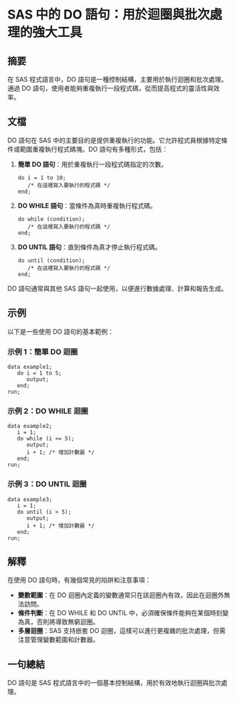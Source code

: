 <!--
Meta Description: # SAS 中的 DO 語句：用於迴圈與批次處理的強大工具 ## 摘要 在 SAS 程式語言中，DO 語句是一種控制結構，主要用於執行迴圈和批次處理。通過 DO 語句，使用者能夠重複執行一段程式碼，從而提高程式的靈活性與效率。 ## 文檔 DO 語句在 SAS 中的主要目的是提供重複執行的功能。它允...
Meta Keywords: sas, end, while, until, 在這裡寫入要執行的程式碼
-->

# SAS 中的 DO 語句：用於迴圈與批次處理的強大工具

## 摘要
在 SAS 程式語言中，DO 語句是一種控制結構，主要用於執行迴圈和批次處理。通過 DO 語句，使用者能夠重複執行一段程式碼，從而提高程式的靈活性與效率。

## 文檔
DO 語句在 SAS 中的主要目的是提供重複執行的功能。它允許程式員根據特定條件或範圍重複執行程式碼塊。DO 語句有多種形式，包括：

1. **簡單 DO 語句**：用於重複執行一段程式碼指定的次數。
   
   ```sas
   do i = 1 to 10;
      /* 在這裡寫入要執行的程式碼 */
   end;
   ```

2. **DO WHILE 語句**：當條件為真時重複執行程式碼。

   ```sas
   do while (condition);
      /* 在這裡寫入要執行的程式碼 */
   end;
   ```

3. **DO UNTIL 語句**：直到條件為真才停止執行程式碼。

   ```sas
   do until (condition);
      /* 在這裡寫入要執行的程式碼 */
   end;
   ```

DO 語句通常與其他 SAS 語句一起使用，以便進行數據處理、計算和報告生成。

## 示例
以下是一些使用 DO 語句的基本範例：

### 示例 1：簡單 DO 迴圈
```sas
data example1;
   do i = 1 to 5;
      output;
   end;
run;
```

### 示例 2：DO WHILE 迴圈
```sas
data example2;
   i = 1;
   do while (i <= 5);
      output;
      i + 1; /* 增加計數器 */
   end;
run;
```

### 示例 3：DO UNTIL 迴圈
```sas
data example3;
   i = 1;
   do until (i > 5);
      output;
      i + 1; /* 增加計數器 */
   end;
run;
```

## 解釋
在使用 DO 語句時，有幾個常見的陷阱和注意事項：

- **變數範圍**：在 DO 迴圈內定義的變數通常只在該迴圈內有效，因此在迴圈外無法訪問。
- **條件判斷**：在 DO WHILE 和 DO UNTIL 中，必須確保條件能夠在某個時刻變為真，否則將導致無窮迴圈。
- **多層迴圈**：SAS 支持嵌套 DO 迴圈，這樣可以進行更複雜的批次處理，但需注意管理變數範圍和計數器。

## 一句總結
DO 語句是 SAS 程式語言中的一個基本控制結構，用於有效地執行迴圈與批次處理。